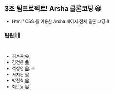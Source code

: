## **3조 팀프로젝트! Arsha 클론코딩** 😀
- Html / CSS 를 이용한 Arsha 페이지 전체 클론 코딩 !!



### 팀원🙋‍♀️


<br>

- 김승주 [😀](https://github.com/SeungJooKim)
- 김건웅 [😀](https://github.com/woong7)
- 석상언 [😀](https://github.com/sharpcoder312)💦💦
- 서지운 [😀](https://github.com/s-jiun)
- 박진혁 [😀](https://github.com/zinhyeok)
- 최도윤 [😀](https://github.com/cdy9777)

